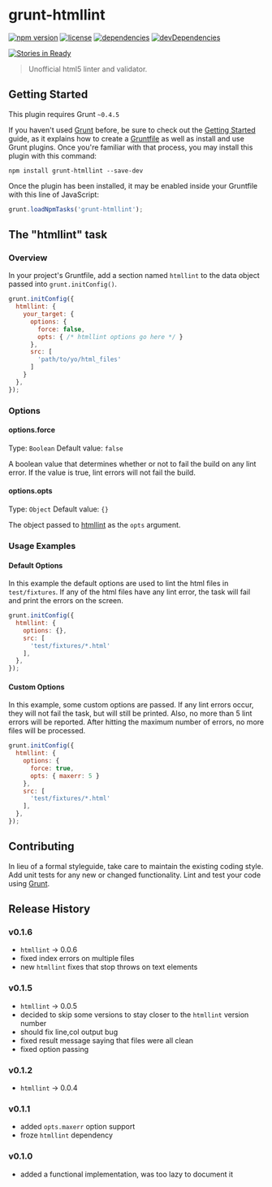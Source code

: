 # grunt-htmllint

[![npm version](http://img.shields.io/npm/v/grunt-htmllint.svg?style=flat-square)](https://npmjs.org/package/grunt-htmllint)
[![license](http://img.shields.io/npm/l/grunt-htmllint.svg?style=flat-square)](https://npmjs.org/package/grunt-htmllint)
[![dependencies](http://img.shields.io/david/htmllint/grunt-htmllint.svg?style=flat-square)](https://david-dm.org/htmllint/grunt-htmllint)
[![devDependencies](http://img.shields.io/david/dev/htmllint/grunt-htmllint.svg?style=flat-square)](https://david-dm.org/htmllint/grunt-htmllint)

[![Stories in Ready](https://badge.waffle.io/htmllint/grunt-htmllint.svg?label=ready&title=Ready)](http://waffle.io/htmllint/grunt-htmllint)

> Unofficial html5 linter and validator.

## Getting Started
This plugin requires Grunt `~0.4.5`

If you haven't used [Grunt](http://gruntjs.com/) before, be sure to check out the [Getting Started](http://gruntjs.com/getting-started) guide, as it explains how to create a [Gruntfile](http://gruntjs.com/sample-gruntfile) as well as install and use Grunt plugins. Once you're familiar with that process, you may install this plugin with this command:

```shell
npm install grunt-htmllint --save-dev
```

Once the plugin has been installed, it may be enabled inside your Gruntfile with this line of JavaScript:

```js
grunt.loadNpmTasks('grunt-htmllint');
```

## The "htmllint" task

### Overview
In your project's Gruntfile, add a section named `htmllint` to the data object passed into `grunt.initConfig()`.

```js
grunt.initConfig({
  htmllint: {
    your_target: {
	  options: {
	    force: false,
		opts: { /* htmllint options go here */ }
	  },
	  src: [
        'path/to/yo/html_files'
      ]
    }
  },
});
```

### Options

#### options.force
Type: `Boolean`
Default value: `false`

A boolean value that determines whether or not to fail the build on any lint error. If the value is true, lint errors will not fail the build.

#### options.opts
Type: `Object`
Default value: `{}`

The object passed to [htmllint](https://github.com/htmllint/htmllint) as the `opts` argument.

### Usage Examples

#### Default Options
In this example the default options are used to lint the html files in `test/fixtures`.
If any of the html files have any lint error, the task will fail and print the errors
on the screen.

```js
grunt.initConfig({
  htmllint: {
    options: {},
    src: [
      'test/fixtures/*.html'
    ],
  },
});
```

#### Custom Options
In this example, some custom options are passed. If any lint errors occur, they will not
fail the task, but will still be printed. Also, no more than 5 lint errors will be
reported. After hitting the maximum number of errors, no more files will be processed.

```js
grunt.initConfig({
  htmllint: {
    options: {
      force: true,
	  opts: { maxerr: 5 }
    },
    src: [
      'test/fixtures/*.html'
    ],
  },
});
```

## Contributing
In lieu of a formal styleguide, take care to maintain the existing coding style. Add unit tests for any new or changed functionality. Lint and test your code using [Grunt](http://gruntjs.com/).

## Release History

### v0.1.6

* `htmllint` -> 0.0.6
* fixed index errors on multiple files
* new `htmllint` fixes that stop throws on text elements

### v0.1.5

* `htmllint` -> 0.0.5
* decided to skip some versions to stay closer to the `htmllint` version number
* should fix line,col output bug
* fixed result message saying that files were all clean
* fixed option passing

### v0.1.2

* `htmllint` -> 0.0.4

### v0.1.1

* added `opts.maxerr` option support
* froze `htmllint` dependency

### v0.1.0

* added a functional implementation, was too lazy to document it
